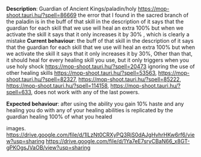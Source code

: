 [//]: # (Enclose links to things related to the bug using http://wowhead.com, https://mop-shoot.tauri.hu/ or any other TBC database.)
[//]: # (You can use screenshot ingame to visual the issue.)
[//]: # (Write your tickets according to the format:)
[//]: # ([Quest][Azuremyst Isle] Red Snapper - Very Tasty!)
[//]: # ([NPC] Magistrix Erona)
[//]: # ([Spell][Mage] Fireball)
[//]: # ([Npc][Drop] Ghostclaw Lynx)

**Description**: 
Guardian of Ancient Kings/paladin/holy https://mop-shoot.tauri.hu/?spell=86669  the error that I found in the sacred branch of the paladin is in the buff of that skill in the description of it says that the guardian for each skill that we use will heal an extra 100% but when we activate the skill it says that it only increases it by 30% , which is clearly a mistake
**Current behaviour**:
the buff of that skill in the description of it says that the guardian for each skill that we use will heal an extra 100% but when we activate the skill it says that it only increases it by 30%, Other than that, it should heal for every healing skill you use, but it only triggers when you use holy shock https://mop-shoot.tauri.hu/?spell=20473 ignoring the use of other healing skills https://mop-shoot.tauri.hu/?spell=53563, https://mop-shoot.tauri.hu/?spell=82327, https://mop-shoot.tauri.hu/?spell=85222, https://mop-shoot.tauri.hu/?spell=114158, https://mop-shoot.tauri.hu/?spell=633, does not work with any of the last powers.

**Expected behaviour**:
after using the ability you gain 10% haste and any healing you do with any of your healing abilities is replicated by the guardian healing 100% of what you healed

images.
https://drive.google.com/file/d/1lLzNt0CRXyPQ3RjS0dAJgHvhrHKw6rf6/view?usp=sharing
https://drive.google.com/file/d/1Ya7eE7sryCBaN66_x8GT-gPKOgsJVaOB/view?usp=sharing
